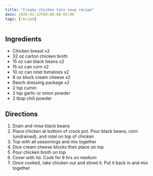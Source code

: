 ```yaml
---
title: "Creamy chicken taco soup recipe"
date: 2020-02-22T00:00:00-05:00
tags: [recipe]
---
```


## Ingredients

- Chicken breast x2
- 32 oz carton chicken broth
- 15 oz can black beans x2
- 15 oz can corn x2
- 10 oz can rotel tomatoes x2
- 8 oz block cream cheese x2
- Ranch dressing package x2
- 2 tsp cumin
- 2 tsp garlic or onion powder
- 2 tbsp chili powder

## Directions

1. Drain and rinse black beans
1. Place chicken at bottom of crock pot. Pour black beans, corn (undrained), and rotel on top of chicken
1. Top with all seasonings and mix together
1. Dice cream cheese blocks then place on top
1. Pour chicken broth on top
1. Cover with lid. Cook for 8 hrs on medium
1. Once cooked, take chicken out and shred it. Put it back in and mix together
